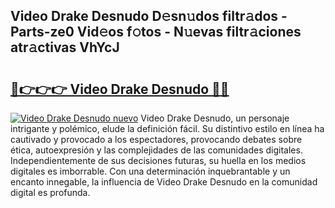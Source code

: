 ## Video Drake Desnudo D𝚎sn𝚞dos filtr𝚊dos - Parts-ze0 Vid𝚎os f𝚘tos - N𝚞evas filtr𝚊ciones atr𝚊ctivas VhYcJ

# <h2><a href="http://mb05wy.tromn.icu/?c=Video+Drake+Desnudo">🔗👉👉👉 Video Drake Desnudo 🔗🔗</a></h2>

[![Video Drake Desnudo nuevo](https://i.imgur.com/pEAQMta.gif)](http://mb05wy.tromn.icu/?c=Video+Drake+Desnudo)
Video Drake Desnudo, un personaje intrigante y polémico, elude la definición fácil. Su distintivo estilo en línea ha cautivado y provocado a los espectadores, provocando debates sobre ética, autoexpresión y las complejidades de las comunidades digitales. Independientemente de sus decisiones futuras, su huella en los medios digitales es imborrable. Con una determinación inquebrantable y un encanto innegable, la influencia de Video Drake Desnudo en la comunidad digital es profunda.
